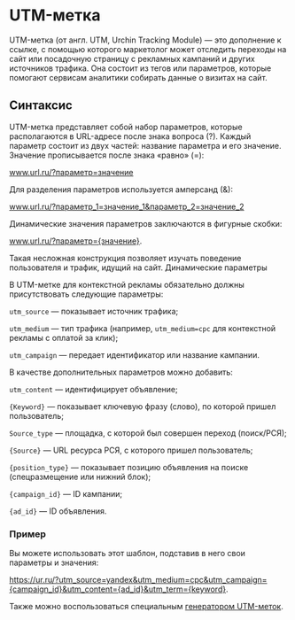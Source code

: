 # UTM-метка

UTM-метка (от англ. UTM, Urchin Tracking Module) — это дополнение к ссылке, с помощью 
которого маркетолог может отследить переходы на сайт или посадочную страницу с рекламных 
кампаний и других источников трафика. Она состоит из тегов или параметров, которые 
помогают сервисам аналитики собирать данные о визитах на сайт. 

## Синтаксис

UTM-метка представляет собой набор параметров, которые располагаются в URL-адресе 
после знака вопроса (?). Каждый параметр состоит из двух частей: название параметра 
и его значение. Значение прописывается после знака «равно» (=):

www.url.ru/?параметр=значение

Для разделения параметров используется амперсанд (&):

www.url.ru/?параметр_1=значение_1&параметр_2=значение_2

Динамические значения параметров заключаются в фигурные скобки:

www.url.ru/?параметр={значение}.

Такая несложная конструкция позволяет изучать поведение пользователя и трафик, идущий на сайт.
Динамические параметры

В UTM-метке для контекстной рекламы обязательно должны присутствовать следующие параметры:

`utm_source` — показывает источник трафика;

`utm_medium` — тип трафика (например, `utm_medium=cpc` для контекстной рекламы с оплатой за клик);

`utm_campaign` — передает идентификатор или название кампании.

В качестве дополнительных параметров можно добавить:

`utm_content` — идентифицирует объявление;

`{Keyword}` — показывает ключевую фразу (слово), по которой пришел пользователь;

`Source_type` — площадка, с которой был совершен переход (поиск/РСЯ);

`{Source}` — URL ресурса РСЯ, с которого пришел пользователь;

`{position_type}` — показывает позицию объявления на поиске (спецразмещение или нижний блок);

`{campaign_id}` — ID кампании;

`{ad_id}` — ID объявления.

### Пример

Вы можете использовать этот шаблон, подставив в него свои параметры и значения:

https://ur.ru/?utm_source=yandex&utm_medium=cpc&utm_campaign={campaign_id}&utm_content={ad_id}&utm_term={keyword}.

Также можно воспользоваться специальным [генератором UTM-меток](https://tools.yaroshenko.by/utm.php).
